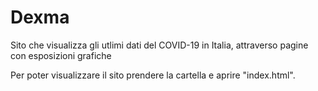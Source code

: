 # Dexma
Sito che visualizza gli utlimi dati del COVID-19 in Italia, attraverso pagine con esposizioni grafiche

Per poter visualizzare il sito prendere la cartella e aprire "index.html".
